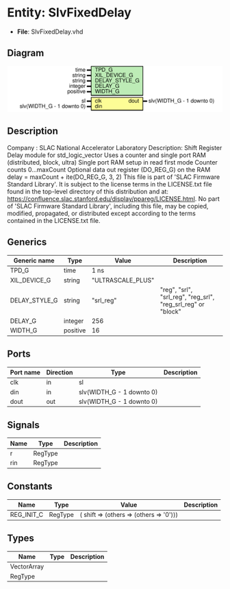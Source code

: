 # Entity: SlvFixedDelay

- **File**: SlvFixedDelay.vhd
## Diagram

![Diagram](SlvFixedDelay.svg "Diagram")
## Description

Company    : SLAC National Accelerator Laboratory
Description: Shift Register Delay module for std_logic_vector
             Uses a counter and single port RAM (distributed, block, ultra)
             Single port RAM setup in read first mode
             Counter counts 0...maxCount
             Optional data out register (DO_REG_G) on the RAM
             delay = maxCount + ite(DO_REG_G, 3, 2)
This file is part of 'SLAC Firmware Standard Library'.
It is subject to the license terms in the LICENSE.txt file found in the
top-level directory of this distribution and at:
   https://confluence.slac.stanford.edu/display/ppareg/LICENSE.html.
No part of 'SLAC Firmware Standard Library', including this file,
may be copied, modified, propagated, or distributed except according to
the terms contained in the LICENSE.txt file.
## Generics

| Generic name  | Type     | Value             | Description                                                  |
| ------------- | -------- | ----------------- | ------------------------------------------------------------ |
| TPD_G         | time     | 1 ns              |                                                              |
| XIL_DEVICE_G  | string   | "ULTRASCALE_PLUS" |                                                              |
| DELAY_STYLE_G | string   | "srl_reg"         | "reg", "srl", "srl_reg", "reg_srl", "reg_srl_reg" or "block" |
| DELAY_G       | integer  | 256               |                                                              |
| WIDTH_G       | positive | 16                |                                                              |
## Ports

| Port name | Direction | Type                      | Description |
| --------- | --------- | ------------------------- | ----------- |
| clk       | in        | sl                        |             |
| din       | in        | slv(WIDTH_G - 1 downto 0) |             |
| dout      | out       | slv(WIDTH_G - 1 downto 0) |             |
## Signals

| Name | Type    | Description |
| ---- | ------- | ----------- |
| r    | RegType |             |
| rin  | RegType |             |
## Constants

| Name       | Type    | Value                                          | Description |
| ---------- | ------- | ---------------------------------------------- | ----------- |
| REG_INIT_C | RegType |  (       shift => (others => (others => '0'))) |             |
## Types

| Name        | Type | Description |
| ----------- | ---- | ----------- |
| VectorArray |      |             |
| RegType     |      |             |

